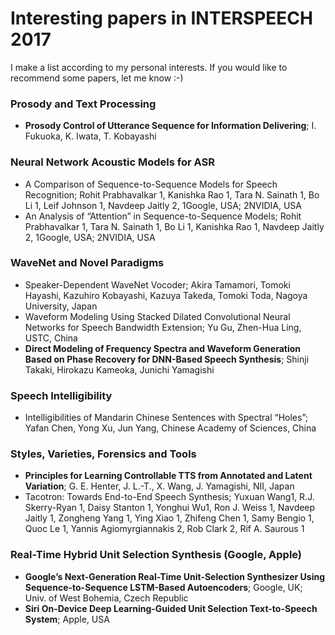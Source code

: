 # Interesting papers in INTERSPEECH 2017

I make a list according to my personal interests.
If you would like to recommend some papers, let me know :-)

### Prosody and Text Processing
- **Prosody Control of Utterance Sequence for Information Delivering**; I. Fukuoka, K. Iwata, T. Kobayashi

### Neural Network Acoustic Models for ASR
- A Comparison of Sequence-to-Sequence Models for Speech Recognition; Rohit Prabhavalkar 1, Kanishka Rao 1, Tara N. Sainath 1, Bo
Li 1, Leif Johnson 1, Navdeep Jaitly 2, 1Google, USA; 2NVIDIA, USA
- An Analysis of “Attention” in Sequence-to-Sequence Models; Rohit Prabhavalkar 1, Tara N. Sainath 1, Bo Li 1, Kanishka Rao 1,
Navdeep Jaitly 2, 1Google, USA; 2NVIDIA, USA

### WaveNet and Novel Paradigms
- Speaker-Dependent WaveNet Vocoder; Akira Tamamori, Tomoki Hayashi, Kazuhiro Kobayashi, Kazuya Takeda, Tomoki Toda, Nagoya
University, Japan
- Waveform Modeling Using Stacked Dilated Convolutional Neural Networks for Speech Bandwidth Extension; Yu Gu, Zhen-Hua Ling, USTC, China
- **Direct Modeling of Frequency Spectra and Waveform Generation Based on Phase Recovery for DNN-Based Speech Synthesis**; Shinji Takaki, Hirokazu Kameoka, Junichi Yamagishi

### Speech Intelligibility
- Intelligibilities of Mandarin Chinese Sentences with Spectral “Holes”; Yafan Chen, Yong Xu, Jun Yang, Chinese Academy of Sciences,
China

### Styles, Varieties, Forensics and Tools
- **Principles for Learning Controllable TTS from Annotated and Latent Variation**; G. E. Henter, J. L.-T., X. Wang,
J. Yamagishi, NII, Japan
- Tacotron: Towards End-to-End Speech Synthesis; Yuxuan Wang1, R.J. Skerry-Ryan 1, Daisy Stanton 1, Yonghui Wu1, Ron J. Weiss
1, Navdeep Jaitly 1, Zongheng Yang 1, Ying Xiao 1, Zhifeng Chen 1, Samy Bengio 1, Quoc Le 1, Yannis Agiomyrgiannakis 2, Rob Clark 2,
Rif A. Saurous 1

### Real-Time Hybrid Unit Selection Synthesis (Google, Apple)
  * **Google’s Next-Generation Real-Time Unit-Selection Synthesizer Using Sequence-to-Sequence LSTM-Based Autoencoders**; Google, UK; Univ. of West Bohemia, Czech Republic
  * **Siri On-Device Deep Learning-Guided Unit Selection Text-to-Speech System**; Apple, USA
